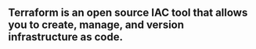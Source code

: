 ## Terraform is an open source IAC tool that allows you to create, manage, and version infrastructure as code.
